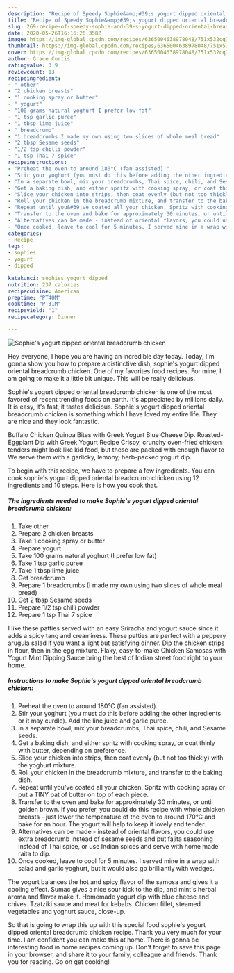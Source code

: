 ```yaml
---
description: "Recipe of Speedy Sophie&amp;#39;s yogurt dipped oriental breadcrumb chicken"
title: "Recipe of Speedy Sophie&amp;#39;s yogurt dipped oriental breadcrumb chicken"
slug: 269-recipe-of-speedy-sophie-and-39-s-yogurt-dipped-oriental-breadcrumb-chicken
date: 2020-05-26T16:16:26.358Z
image: https://img-global.cpcdn.com/recipes/6365004638978048/751x532cq70/sophies-yogurt-dipped-oriental-breadcrumb-chicken-recipe-main-photo.jpg
thumbnail: https://img-global.cpcdn.com/recipes/6365004638978048/751x532cq70/sophies-yogurt-dipped-oriental-breadcrumb-chicken-recipe-main-photo.jpg
cover: https://img-global.cpcdn.com/recipes/6365004638978048/751x532cq70/sophies-yogurt-dipped-oriental-breadcrumb-chicken-recipe-main-photo.jpg
author: Grace Curtis
ratingvalue: 3.9
reviewcount: 13
recipeingredient:
- " other"
- "2 chicken breasts"
- "1 cooking spray or butter"
- " yogurt"
- "100 grams natural yoghurt I prefer low fat"
- "1 tsp garlic puree"
- "1 tbsp lime juice"
- " breadcrumb"
- "1 breadcrumbs I made my own using two slices of whole meal bread"
- "2 tbsp Sesame seeds"
- "1/2 tsp chilli powder"
- "1 tsp Thai 7 spice"
recipeinstructions:
- "Preheat the oven to around 180°C (fan assisted)."
- "Stir your yoghurt (you must do this before adding the other ingredients or it may curdle). Add the line juice and garlic puree."
- "In a separate bowl, mix your breadcrumbs, Thai spice, chili, and Sesame seeds."
- "Get a baking dish, and either spritz with cooking spray, or coat thinly with butter, depending on preference."
- "Slice your chicken into strips, then coat evenly (but not too thickly) with the yoghurt mixture."
- "Roll your chicken in the breadcrumb mixture, and transfer to the baking dish."
- "Repeat until you&#39;ve coated all your chicken. Spritz with cooking spray or put a TINY pat of butter on top of each piece."
- "Transfer to the oven and bake for approximately 30 minutes, or until golden brown. If you prefer, you could do this recipe with whole chicken breasts - just lower the temperature of the oven to around 170°C and bake for an hour. The yogurt will help to keep it lovely and tender."
- "Alternatives can be made - instead of oriental flavors, you could use extra breadcrumb instead of sesame seeds and put fajita seasoning instead of Thai spice, or use Indian spices and serve with home made raita to dip."
- "Once cooked, leave to cool for 5 minutes. I served mine in a wrap with salad and garlic yoghurt, but it would also go brilliantly with wedges."
categories:
- Recipe
tags:
- sophies
- yogurt
- dipped

katakunci: sophies yogurt dipped 
nutrition: 237 calories
recipecuisine: American
preptime: "PT40M"
cooktime: "PT31M"
recipeyield: "1"
recipecategory: Dinner

---
```



![Sophie&#39;s yogurt dipped oriental breadcrumb chicken](https://img-global.cpcdn.com/recipes/6365004638978048/751x532cq70/sophies-yogurt-dipped-oriental-breadcrumb-chicken-recipe-main-photo.jpg)

Hey everyone, I hope you are having an incredible day today. Today, I'm gonna show you how to prepare a distinctive dish, sophie&#39;s yogurt dipped oriental breadcrumb chicken. One of my favorites food recipes. For mine, I am going to make it a little bit unique. This will be really delicious.

Sophie&#39;s yogurt dipped oriental breadcrumb chicken is one of the most favored of recent trending foods on earth. It's appreciated by millions daily. It is easy, it's fast, it tastes delicious. Sophie&#39;s yogurt dipped oriental breadcrumb chicken is something which I have loved my entire life. They are nice and they look fantastic.

Buffalo Chicken Quinoa Bites with Greek Yogurt Blue Cheese Dip. Roasted-Eggplant Dip with Greek Yogurt Recipe Crispy, crunchy oven-fried chicken tenders might look like kid food, but these are packed with enough flavor to We serve them with a garlicky, lemony, herb-packed yogurt dip.


To begin with this recipe, we have to prepare a few ingredients. You can cook sophie&#39;s yogurt dipped oriental breadcrumb chicken using 12 ingredients and 10 steps. Here is how you cook that.

<!--inarticleads1-->

##### The ingredients needed to make Sophie&#39;s yogurt dipped oriental breadcrumb chicken:

1. Take  other
1. Prepare 2 chicken breasts
1. Take 1 cooking spray or butter
1. Prepare  yogurt
1. Take 100 grams natural yoghurt (I prefer low fat)
1. Take 1 tsp garlic puree
1. Take 1 tbsp lime juice
1. Get  breadcrumb
1. Prepare 1 breadcrumbs (I made my own using two slices of whole meal bread)
1. Get 2 tbsp Sesame seeds
1. Prepare 1/2 tsp chilli powder
1. Prepare 1 tsp Thai 7 spice


I like these patties served with an easy Sriracha and yogurt sauce since it adds a spicy tang and creaminess. These patties are perfect with a peppery arugula salad if you want a light but satisfying dinner. Dip the chicken strips in flour, then in the egg mixture. Flaky, easy-to-make Chicken Samosas with Yogurt Mint Dipping Sauce bring the best of Indian street food right to your home. 

<!--inarticleads2-->

##### Instructions to make Sophie&#39;s yogurt dipped oriental breadcrumb chicken:

1. Preheat the oven to around 180°C (fan assisted).
1. Stir your yoghurt (you must do this before adding the other ingredients or it may curdle). Add the line juice and garlic puree.
1. In a separate bowl, mix your breadcrumbs, Thai spice, chili, and Sesame seeds.
1. Get a baking dish, and either spritz with cooking spray, or coat thinly with butter, depending on preference.
1. Slice your chicken into strips, then coat evenly (but not too thickly) with the yoghurt mixture.
1. Roll your chicken in the breadcrumb mixture, and transfer to the baking dish.
1. Repeat until you&#39;ve coated all your chicken. Spritz with cooking spray or put a TINY pat of butter on top of each piece.
1. Transfer to the oven and bake for approximately 30 minutes, or until golden brown. If you prefer, you could do this recipe with whole chicken breasts - just lower the temperature of the oven to around 170°C and bake for an hour. The yogurt will help to keep it lovely and tender.
1. Alternatives can be made - instead of oriental flavors, you could use extra breadcrumb instead of sesame seeds and put fajita seasoning instead of Thai spice, or use Indian spices and serve with home made raita to dip.
1. Once cooked, leave to cool for 5 minutes. I served mine in a wrap with salad and garlic yoghurt, but it would also go brilliantly with wedges.


The yogurt balances the hot and spicy flavor of the samosa and gives it a cooling effect. Sumac gives a nice sour kick to the dip, and mint&#39;s herbal aroma and flavor make it. Homemade yogurt dip with blue cheese and chives. Tzatziki sauce and meat for kebabs. Chicken fillet, steamed vegetables and yoghurt sauce, close-up. 

So that is going to wrap this up with this special food sophie&#39;s yogurt dipped oriental breadcrumb chicken recipe. Thank you very much for your time. I am confident you can make this at home. There is gonna be interesting food in home recipes coming up. Don't forget to save this page in your browser, and share it to your family, colleague and friends. Thank you for reading. Go on get cooking!

